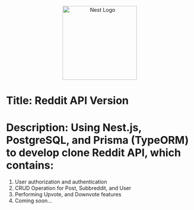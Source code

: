 <p align="center">
  <a href="http://nestjs.com/" target="blank"><img src="https://nestjs.com/img/logo-small.svg" width="200" alt="Nest Logo" /></a>
</p>

# Title: Reddit API Version
# Description: Using Nest.js, PostgreSQL, and Prisma (TypeORM) to develop clone Reddit API, which contains:
1. User authorization and authentication
2. CRUD Operation for Post, Subbreddit, and User
3. Performing Upvote, and Downvote features
4. Coming soon...

